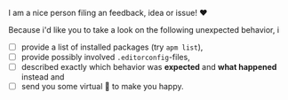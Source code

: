 I am a nice person filing an feedback, idea or issue! :heart:

Because i'd like you to take a look on the following unexpected behavior, i

- [ ] provide a list of installed packages (try `apm list`),
- [ ] provide possibly involved `.editorconfig`-files,
- [ ] described exactly which behavior was **expected** and **what happened** instead and
- [ ] send you some virtual :candy: to make you happy.
